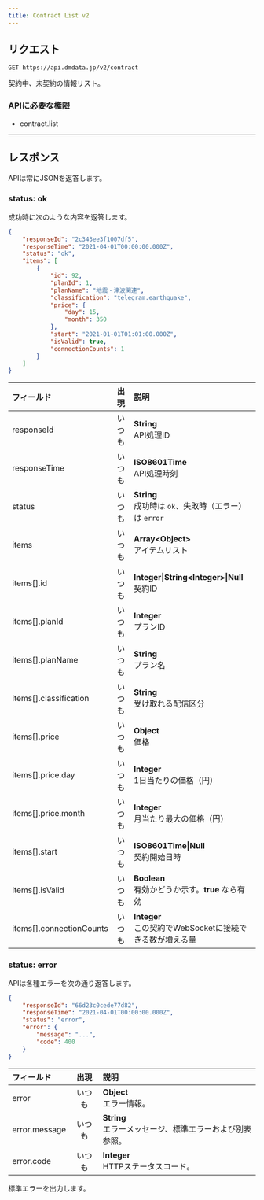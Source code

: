 ```yaml
---
title: Contract List v2
---
```


## リクエスト

`GET https://api.dmdata.jp/v2/contract`

契約中、未契約の情報リスト。

### APIに必要な権限
* contract.list

---

## レスポンス
APIは常にJSONを返答します。

### status: ok
成功時に次のような内容を返答します。

```json
{
    "responseId": "2c343ee3f1007df5",
    "responseTime": "2021-04-01T00:00:00.000Z",
    "status": "ok",
    "items": [
        {
            "id": 92,
            "planId": 1,
            "planName": "地震・津波関連",
            "classification": "telegram.earthquake",
            "price": {
                "day": 15,
                "month": 350
            },
            "start": "2021-01-01T01:01:00.000Z",
            "isValid": true,
            "connectionCounts": 1
        }
    ]
}
```

| フィールド                     | 出現  | 説明                                                  |
|:--------------------------|:---:|:----------------------------------------------------|
| responseId                | いつも | **String** <br/> API処理ID                            |
| responseTime              | いつも | **ISO8601Time** <br/> API処理時刻                       |
| status                    | いつも | **String** <br/> 成功時は `ok`、失敗時（エラー）は `error`        |
| items                     | いつも | **Array&lt;Object&gt;** <br/> アイテムリスト               |
| items[\].id               | いつも | **Integer\|String&lt;Integer&gt;\|Null** <br/> 契約ID |
| items[\].planId           | いつも | **Integer** <br/> プランID                             |
| items[\].planName         | いつも | **String** <br/> プラン名                               |
| items[\].classification   | いつも | **String** <br/> 受け取れる配信区分                          |
| items[\].price            | いつも | **Object** <br/> 価格                                 |
| items[\].price.day        | いつも | **Integer** <br/> 1日当たりの価格（円）                       |
| items[\].price.month      | いつも | **Integer** <br/> 月当たり最大の価格（円）                      |
| items[\].start            | いつも | **ISO8601Time\|Null** <br/> 契約開始日時                  |
| items[\].isValid          | いつも | **Boolean** <br/> 有効かどうか示す。**true** なら有効            |
| items[\].connectionCounts | いつも | **Integer** <br/> この契約でWebSocketに接続できる数が増える量        |

### status: error
APIは各種エラーを次の通り返答します。

```json
{
    "responseId": "66d23c0cede77d82",
    "responseTime": "2021-04-01T00:00:00.000Z",
    "status": "error",
    "error": {
        "message": "...",
        "code": 400
    }
}
```

| フィールド         | 出現  | 説明                                      |
|:--------------|:---:|:----------------------------------------|
| error         | いつも | **Object** <br/> エラー情報。                 |
| error.message | いつも | **String** <br/> エラーメッセージ、標準エラーおよび別表参照。 |
| error.code    | いつも | **Integer** <br/> HTTPステータスコード。         |

標準エラーを出力します。
